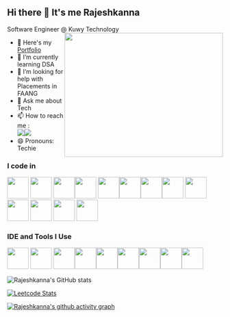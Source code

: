   ## Hi there 👋 It's me Rajeshkanna

Software Engineer @ Kuwy Technology
<img align="right" width="370" height="290" src="https://i.pinimg.com/originals/47/f0/34/47f0342cec72b800463bf003eac1257e.gif">
- 🔭 Here's my [Portfolio](https://www.rajeshkanna.in/)                                                 
- 🌱 I’m currently learning DSA
- 🤔 I’m looking for help with Placements in FAANG
- 💬 Ask me about Tech
- 📫 How to reach me :
<br />[<img src="https://images-rajesh.s3.amazonaws.com/Profile+Images/SkillsIcons/icons8-linkedin-32.png" />](https://www.linkedin.com/in/rajeshkanna-s-86a01213b/)[<img src="https://images-rajesh.s3.amazonaws.com/Profile+Images/SkillsIcons/icons8-whatsapp-32.png" />](https://wa.me/qr/C6HOZX6G3URRE1)
- 😄 Pronouns: Techie

### I code in
<img height="50" width="50" src="https://img.icons8.com/color/48/000000/c-programming.png" /> <img height="50" width="50" src="https://img.icons8.com/color/48/000000/java-coffee-cup-logo.png" /> <img height="50" width="50" src="https://img.icons8.com/color/48/000000/html-5.png" /><img height="50" width="50" src="https://img.icons8.com/color/48/000000/css3.png" /> <img height="50" width="50" src="https://img.icons8.com/color/48/000000/bootstrap.png" /><img height="50" width="50" src="https://img.icons8.com/color/48/000000/javascript.png"/><img height="50" width="50" src="https://img.icons8.com/color/48/000000/mysql-logo.png"/><img height="50" width="50" src="https://img.icons8.com/color/48/000000/spring-logo.png"/> <img height="50" width="50" src="https://s3.amazonaws.com/coderbytestaticimages/language_logos/skill_logo_sql.png"/> <img height="50" width="50" src="https://s3.amazonaws.com/coderbytestaticimages/language_logos/skill_logo_angular.png"/> <img height="50" width="50" src="https://images-rajesh.s3.amazonaws.com/Profile%20Images/SkillsIcons/icons8-tomcat-32.png"/>  <img height="50" width="50" src="https://images-rajesh.s3.amazonaws.com/Profile%20Images/4.png"/>  <img height="50" width="50" src="https://images-rajesh.s3.amazonaws.com/Profile%20Images/10.png"/> 



### IDE and Tools I Use
<img height="50" width="50" src="https://img.icons8.com/color/48/000000/visual-studio-code-2019.png"/> <img height="50" width="50" src="https://img.icons8.com/color/50/000000/git.png"/> <img height="50" src="https://img.icons8.com/officel/480/null/java-eclipse.png"/><img height="50" src="https://s3.amazonaws.com/coderbytestaticimages/language_logos/skill_logo_git.png"/><img height="50" src="https://images-rajesh.s3.amazonaws.com/Profile%20Images/github-logo-git-hub-icon-on-white-background-free-vector.jpg"/><img height="50" src="https://s3.amazonaws.com/coderbytestaticimages/language_logos/skill_logo_wordpress.png"/><img height="50" src="https://images-rajesh.s3.amazonaws.com/Profile%20Images/13.png"/><img height="50" src="https://images-rajesh.s3.amazonaws.com/Profile%20Images/SkillsIcons/icons8-visual-studio-code-2019-32.png"/><img height="50" src="https://s3.amazonaws.com/coderbytestaticimages/language_logos/skill_logo_excel.png"/>


![Rajeshkanna's GitHub stats](https://github-readme-stats.vercel.app/api?username=rajeshkanna-s&theme=dark&show_icons=true&&hide=issues,contribs)

[![Leetcode Stats](https://leetcard.jacoblin.cool/rajeshkann_s?ext=contest&theme=dark)](https://leetcode.com/hareeshprogrammer)

[![Rajeshkanna's github activity graph](https://github-readme-activity-graph.vercel.app/graph?username=rajeshkanna-s&bg_color=000000&color=ffffff&line=51f565&point=ffffff&area=true&hide_border=true)](https://github.com/ashutosh00710/github-readme-activity-graph)
